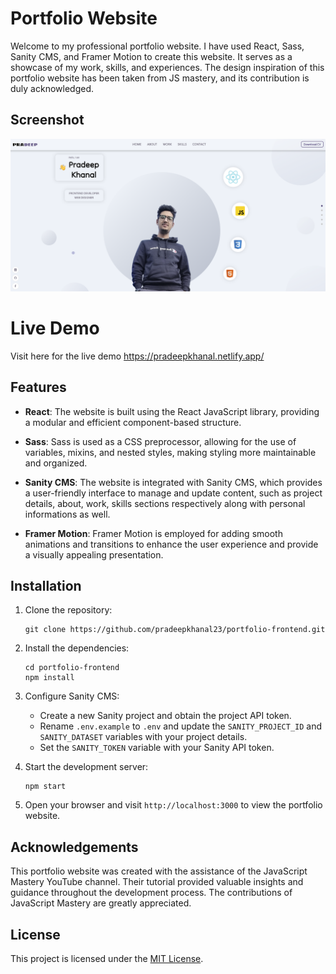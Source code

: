 # Portfolio Website

Welcome to my professional portfolio website. I have used React, Sass, Sanity CMS, and Framer Motion to create this website. It serves as a showcase of my work, skills, and experiences. The design inspiration of this portfolio website has been taken from JS mastery, and its contribution is duly acknowledged.

## Screenshot

![Portfolio Website Screenshot](./src/assets/Screenshot%202023-07-06%20at%2012.02.04%20pm.png)

# Live Demo

Visit here for the live demo https://pradeepkhanal.netlify.app/

## Features

- **React**: The website is built using the React JavaScript library, providing a modular and efficient component-based structure.

- **Sass**: Sass is used as a CSS preprocessor, allowing for the use of variables, mixins, and nested styles, making styling more maintainable and organized.

- **Sanity CMS**: The website is integrated with Sanity CMS, which provides a user-friendly interface to manage and update content, such as project details, about, work, skills sections respectively along with personal informations as well.

- **Framer Motion**: Framer Motion is employed for adding smooth animations and transitions to enhance the user experience and provide a visually appealing presentation.

## Installation

1. Clone the repository:

   ```
   git clone https://github.com/pradeepkhanal23/portfolio-frontend.git
   ```

2. Install the dependencies:

   ```
   cd portfolio-frontend
   npm install
   ```

3. Configure Sanity CMS:

   - Create a new Sanity project and obtain the project API token.
   - Rename `.env.example` to `.env` and update the `SANITY_PROJECT_ID` and `SANITY_DATASET` variables with your project details.
   - Set the `SANITY_TOKEN` variable with your Sanity API token.

4. Start the development server:

   ```
   npm start
   ```

5. Open your browser and visit `http://localhost:3000` to view the portfolio website.

## Acknowledgements

This portfolio website was created with the assistance of the JavaScript Mastery YouTube channel. Their tutorial provided valuable insights and guidance throughout the development process. The contributions of JavaScript Mastery are greatly appreciated.

## License

This project is licensed under the [MIT License](LICENSE).
